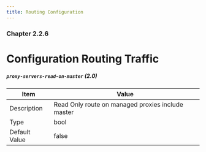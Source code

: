 ```yaml
---
title: Routing Configuration
---
```

### Chapter 2.2.6

# Configuration Routing Traffic

##### `proxy-servers-read-on-master` (2.0)

| Item | Value |
| ---- | ----- |
| Description |  Read Only route on managed proxies include master |
| Type | bool |
| Default Value | false |   
